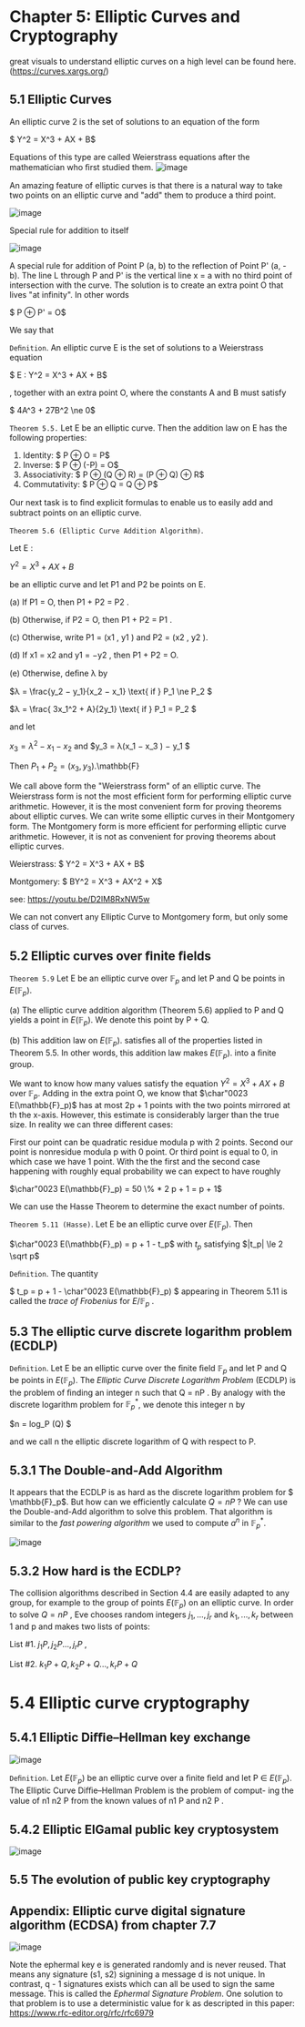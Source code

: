 # Chapter 5: Elliptic Curves and Cryptography

great visuals to understand elliptic curves on a high level can be found here. (<https://curves.xargs.org/>)

## 5.1 Elliptic Curves

An elliptic curve 2 is the set of solutions to an equation of the form

$ Y^2 = X^3 + AX + B$

Equations of this type are called Weierstrass equations after the mathematician who ﬁrst studied them. ![image](./ressources/elliptic_curves.png)

An amazing feature of elliptic curves is that there is a natural way to take two points on an elliptic curve and "add" them to produce a third point.

![image](./ressources/elliptic_curves_addition.png)

Special rule for addition to itself

![image](./ressources/elliptic_curves_addition_same.png)

A special rule for addition of Point P (a, b) to the reflection of Point P' (a, -b). The line L through P and P' is the vertical line x = a with no third point of intersection with the curve. The solution is to create an extra point O that lives "at infinity". In other words

$ P ⊕ P' = O$

We say that

`Deﬁnition`. An elliptic curve E is the set of solutions to a Weierstrass equation

$ E : Y^2 = X^3 + AX + B$

, together with an extra point O, where the constants A and B must satisfy

$ 4A^3 + 27B^2 \ne 0$

`Theorem 5.5.` Let E be an elliptic curve. Then the addition law on E has the following properties:

1. Identity: $ P ⊕ O = P$
2. Inverse: $ P ⊕ (-P) = O$
3. Associativity: $ P ⊕ (Q ⊕ R) = (P ⊕ Q) ⊕ R$
4. Commutativity: $ P ⊕ Q = Q ⊕ P$

Our next task is to ﬁnd explicit formulas to enable us to easily add and subtract points on an elliptic curve.

`Theorem 5.6 (Elliptic Curve Addition Algorithm)`.

Let E :

$Y^2 = X^3 + AX + B$

be an elliptic curve and let P1 and P2 be points on E.

(a) If P1 = O, then P1 + P2 = P2 .

(b) Otherwise, if P2 = O, then P1 + P2 = P1 .

(c) Otherwise, write P1 = (x1 , y1 ) and P2 = (x2 , y2 ).

(d) If x1 = x2 and y1 = −y2 , then P1 + P2 = O.

(e) Otherwise, deﬁne λ by

$λ = \frac{y_2 − y_1}{x_2 − x_1} \text{ if } P_1 \ne P_2 $

$λ = \frac{ 3x_1^2 + A}{2y_1} \text{ if } P_1 = P_2 $

and let

$x_3 = λ^2 − x_1 − x_2$ and $y_3 = λ(x_1 − x_3 ) − y_1 $

Then $P_1 + P_2 = (x_3 , y_3 )$.\mathbb{F}

We call above form the "Weierstrass form" of an elliptic curve. The Weierstrass form is not the most efﬁcient form for performing elliptic curve arithmetic. However, it is the most convenient form for proving theorems about elliptic curves. We can write some elliptic curves in their Montgomery form. The Montgomery form is more efﬁcient for performing elliptic curve arithmetic. However, it is not as convenient for proving theorems about elliptic curves.

Weierstrass:
$ Y^2 = X^3 + AX + B$


Montgomery:
$ BY^2 = X^3 + AX^2 + X$

see: https://youtu.be/D2lM8RxNW5w

We can not convert any Elliptic Curve to Montgomery form, but only some class of curves.
## 5.2 Elliptic curves over ﬁnite ﬁelds

`Theorem 5.9` Let E be an elliptic curve over $\mathbb{F}_p$ and let P and Q be points in $E(\mathbb{F}_p)$.

(a) The elliptic curve addition algorithm (Theorem 5.6) applied to P and Q yields a point in $E(\mathbb{F}_p)$. We denote this point by P + Q.

(b) This addition law on $E(\mathbb{F}_p)$. satisﬁes all of the properties listed in Theorem 5.5\. In other words, this addition law makes $E(\mathbb{F}_p)$. into a ﬁnite group.

We want to know how many values satisfy the equation $Y^2 = X^3 + AX + B$ over $\mathbb{F}_p$. Adding in the extra point O, we know that $\char"0023 E(\mathbb{F}_p)$ has at most 2p + 1 points with the two points mirrored at th the x-axis. However, this estimate is considerably larger than the true size. In reality we can three different cases:

First our point can be quadratic residue modula p with 2 points. Second our point is nonresidue modula p with 0 point. Or third point is equal to 0, in which case we have 1 point. With the the first and the second case happening with roughly equal probability we can expect to have roughly

$\char"0023 E(\mathbb{F}_p) = 50 \% * 2 p + 1 = p + 1$

We can use the Hasse Theorem to determine the exact number of points.

`Theorem 5.11 (Hasse)`. Let E be an elliptic curve over $E(\mathbb{F}_p)$. Then

$\char"0023 E(\mathbb{F}_p) = p + 1 - t_p$ with $t_p$ satisfying $|t_p| \le 2 \sqrt p$

`Deﬁnition`. The quantity

$ t_p = p + 1 - \char"0023 E(\mathbb{F}_p) $ appearing in Theorem 5.11 is called the _trace of Frobenius_ for $E /\mathbb{F}_p$ .

## 5.3 The elliptic curve discrete logarithm problem (ECDLP)

`Deﬁnition`. Let E be an elliptic curve over the ﬁnite ﬁeld $\mathbb{F}_p$ and let P and Q be points in $E(\mathbb{F}_p )$. The _Elliptic Curve Discrete Logarithm Problem_ (ECDLP) is the problem of ﬁnding an integer n such that Q = nP . By analogy with the discrete logarithm problem for $\mathbb{F}_p^*$, we denote this integer n by

$n = log_P (Q) $

and we call n the elliptic discrete logarithm of Q with respect to P.

## 5.3.1 The Double-and-Add Algorithm

It appears that the ECDLP is as hard as the discrete logarithm problem for $ \mathbb{F}_p$. But how can we efficiently calculate $Q = nP$ ? We can use the Double-and-Add algorithm to solve this problem. That algorithm is similar to the _fast powering algorithm_ we used to compute $a^n$ in $\mathbb{F}_p^*$.

![image](./ressources/double_and_add_algorithm.png)

## 5.3.2 How hard is the ECDLP?

The collision algorithms described in Section 4.4 are easily adapted to any group, for example to the group of points $E(\mathbb{F}_p )$ on an elliptic curve. In order to solve $Q = nP$ , Eve chooses random integers $j_1 , . . . , j_r$ and $k_1 , . . . , k_r$ between 1 and p and makes two lists of points:

List #1\. $j_1P ,j_2P . . . , j_rP$ ,

List #2\. $k_1 P + Q, k_2 P + Q . . . , k_rP + Q$

# 5.4 Elliptic curve cryptography

## 5.4.1 Elliptic Diﬃe–Hellman key exchange

![image](./ressources/diffie_hellmann_elliptic_curves.png)

`Deﬁnition`. Let $E(\mathbb{F}_p )$ be an elliptic curve over a ﬁnite ﬁeld and let P ∈ $E(\mathbb{F}_p )$. The Elliptic Curve Diﬃe–Hellman Problem is the problem of comput- ing the value of n1 n2 P from the known values of n1 P and n2 P .

## 5.4.2 Elliptic ElGamal public key cryptosystem

![image](./ressources/elliptic_ellgamal.png)

## 5.5 The evolution of public key cryptography

## Appendix: Elliptic curve digital signature algorithm (ECDSA) from chapter 7.7


![image](./ressources/ecdsa.png)

Note the ephermal key e is generated randomly and is never reused. That means any signature (s1, s2) signining a message d is not unique. In contrast, q - 1 signatures exists which can all be used to sign the same message. This is called the _Ephermal Signature Problem_. 
One solution to that problem is to use a deterministic value for k as descripted in this paper: https://www.rfc-editor.org/rfc/rfc6979